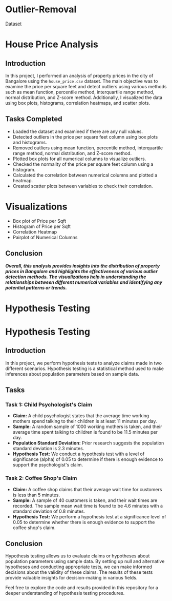 # Outlier-Removal
[Dataset](https://drive.google.com/drive/folders/11Vd9c1flngkjCtnyJBET4z5421RQjA_o?usp=sharing)
# House Price Analysis

## Introduction
In this project, I performed an analysis of property prices in the city of Bangalore using the `house_price.csv` dataset. The main objective was to examine the price per square feet and detect outliers using various methods such as mean function, percentile method, interquartile range method, normal distribution, and Z-score method. Additionally, I visualized the data using box plots, histograms, correlation heatmaps, and scatter plots.

## Tasks Completed
- Loaded the dataset and examined if there are any null values.
- Detected outliers in the price per square feet column using box plots and histograms.
- Removed outliers using mean function, percentile method, interquartile range method, normal distribution, and Z-score method.
- Plotted box plots for all numerical columns to visualize outliers.
- Checked the normality of the price per square feet column using a histogram.
- Calculated the correlation between numerical columns and plotted a heatmap.
- Created scatter plots between variables to check their correlation.

# Visualizations
- Box plot of Price per Sqft
- Histogram of Price per Sqft
- Correlation Heatmap
- Pairplot of Numerical Columns

## Conclusion
***Overall, this analysis provides insights into the distribution of property prices in Bangalore and highlights the effectiveness of various outlier detection methods. The visualizations help in understanding the relationships between different numerical variables and identifying any potential patterns or trends.***



# Hypothesis Testing

# Hypothesis Testing

## Introduction
In this project, we perform hypothesis tests to analyze claims made in two different scenarios. Hypothesis testing is a statistical method used to make inferences about population parameters based on sample data. 

## Tasks
### Task 1: Child Psychologist's Claim
- **Claim:** A child psychologist states that the average time working mothers spend talking to their children is at least 11 minutes per day.
- **Sample:** A random sample of 1000 working mothers is taken, and their average time spent talking to children is found to be 11.5 minutes per day.
- **Population Standard Deviation:** Prior research suggests the population standard deviation is 2.3 minutes.
- **Hypothesis Test:** We conduct a hypothesis test with a level of significance (alpha) of 0.05 to determine if there is enough evidence to support the psychologist's claim.

### Task 2: Coffee Shop's Claim
- **Claim:** A coffee shop claims that their average wait time for customers is less than 5 minutes.
- **Sample:** A sample of 40 customers is taken, and their wait times are recorded. The sample mean wait time is found to be 4.6 minutes with a standard deviation of 0.8 minutes.
- **Hypothesis Test:** We perform a hypothesis test at a significance level of 0.05 to determine whether there is enough evidence to support the coffee shop's claim.

## Conclusion
Hypothesis testing allows us to evaluate claims or hypotheses about population parameters using sample data. By setting up null and alternative hypotheses and conducting appropriate tests, we can make informed decisions about the validity of these claims. The results of these tests provide valuable insights for decision-making in various fields.

Feel free to explore the code and results provided in this repository for a deeper understanding of hypothesis testing procedures.


